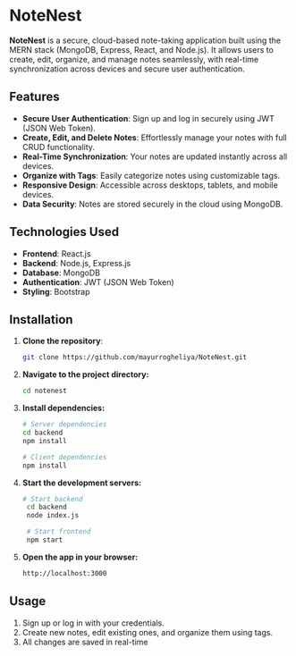 # NoteNest

**NoteNest** is a secure, cloud-based note-taking application built using the MERN stack (MongoDB, Express, React, and Node.js). It allows users to create, edit, organize, and manage notes seamlessly, with real-time synchronization across devices and secure user authentication.

## Features

- **Secure User Authentication**: Sign up and log in securely using JWT (JSON Web Token).
- **Create, Edit, and Delete Notes**: Effortlessly manage your notes with full CRUD functionality.
- **Real-Time Synchronization**: Your notes are updated instantly across all devices.
- **Organize with Tags**: Easily categorize notes using customizable tags.
- **Responsive Design**: Accessible across desktops, tablets, and mobile devices.
- **Data Security**: Notes are stored securely in the cloud using MongoDB.

## Technologies Used

- **Frontend**: React.js
- **Backend**: Node.js, Express.js
- **Database**: MongoDB
- **Authentication**: JWT (JSON Web Token)
- **Styling**: Bootstrap

## Installation

1. **Clone the repository**:

   ```sh
   git clone https://github.com/mayurrogheliya/NoteNest.git
   ```

2. **Navigate to the project directory:**

   ```bash
   cd notenest
   ```

3. **Install dependencies:**

   ```bash
   # Server dependencies
   cd backend
   npm install

   # Client dependencies
   npm install
   ```

4. **Start the development servers:**

   ```bash
   # Start backend
    cd backend
    node index.js

    # Start frontend
    npm start
   ```

4. **Open the app in your browser:**

   ```bash
   http://localhost:3000
   ```

## Usage

1. Sign up or log in with your credentials.
2. Create new notes, edit existing ones, and organize them using tags.
3. All changes are saved in real-time
